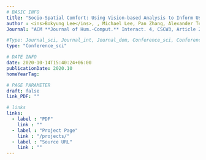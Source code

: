 ```yaml
---
# BASIC INFO
title: "Socio-Spatial Comfort: Using Vision-based Analysis to Inform User-Centred Human-Building Interactions"
author : <ins>Bokyung Lee</ins>, , Michael Lee, Pan Zhang, Alexander Tessier, Daniel Saakes, Azam Khan.
Journal: "ACM **Journal of Hum.-Comput.** Interact. 4, CSCW3, Article 238 (December 2020), 33 pages. <span style='color: blue;'>**Best Paper Award (Top 1%)**</span>"

#Type: Journal_sci, Journal_int, Journal_dom, Conference_sci, Conference_int, conference_dom
type: "Conference_sci"

# DATE INFO
date: 2020-10-14T15:40:24+06:00
publicationDate: 2020.10
homeYearTag: 

# PAGE PARAMETER
draft: false
link_PDF: ""

# links
links:
  - label : "PDF"
    link : ""
  - label : "Project Page"
    link : "/projects/"
  - label : "Source URL"
    link : ""
---
```


